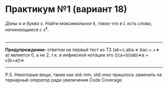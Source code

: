 # Практикум №1 (вариант 18)
###### Даны α и буква x. Найти максимальное k, такое что в L есть слова, начинающиеся с x<sup>k</sup>.  
____  
**Предупреждение:** ответом на первый тест из ТЗ (ab+c.aba.∗.bac.+.+∗ a) является 0, а не 2, т.к. в инфиксной нотации это ((ca+b)(ab)∗a + c(b+a))∗
____
P.S. Некоторые вещи, такие как std::min, std::max пришлось заменить на тернарный оператор ради увеличения Code Coverage.


